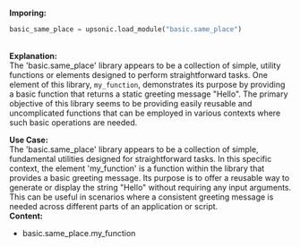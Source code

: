 <b class="custom_code_highlight_green">Imporing:</b><br>
```python
basic_same_place = upsonic.load_module("basic.same_place")
```
<br><b class="custom_code_highlight_green">Explanation:</b><br>The 'basic.same_place' library appears to be a collection of simple, utility functions or elements designed to perform straightforward tasks. One element of this library, `my_function`, demonstrates its purpose by providing a basic function that returns a static greeting message "Hello". The primary objective of this library seems to be providing easily reusable and uncomplicated functions that can be employed in various contexts where such basic operations are needed.

<b class="custom_code_highlight_green">Use Case:</b><br>The 'basic.same_place' library appears to be a collection of simple, fundamental utilities designed for straightforward tasks. In this specific context, the element 'my_function' is a function within the library that provides a basic greeting message. Its purpose is to offer a reusable way to generate or display the string "Hello" without requiring any input arguments. This can be useful in scenarios where a consistent greeting message is needed across different parts of an application or script.
<br><b class="custom_code_highlight_green">Content:</b><br>
  - basic.same_place.my_function
